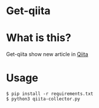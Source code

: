 # Get-qiita

# What is this?

Get-qiita show new article in [Qiita](http://qiita.com/)

# Usage

```
$ pip install -r requirements.txt
$ python3 qiita-collector.py
```
